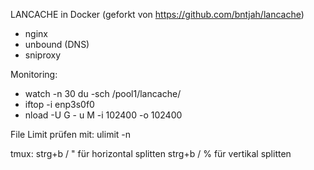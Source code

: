 LANCACHE in Docker (geforkt von https://github.com/bntjah/lancache)
 - nginx
 - unbound (DNS)
 - sniproxy


Monitoring:
* watch -n 30 du -sch /pool1/lancache/
* iftop -i enp3s0f0
* nload -U G - u M -i 102400 -o 102400

File Limit prüfen mit: 	ulimit -n

tmux: 
    strg+b / " für horizontal splitten
    strg+b / % für vertikal splitten